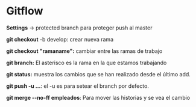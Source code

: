 # Gitflow 
**Settings** -> protected branch para proteger push al master

**git checkout** -b develop: crear nueva rama

**git checkout "ramaname":** cambiar entre las ramas de trabajo

**git branch:** El asterisco es la rama en la que estamos trabajando

**git status:** muestra los cambios que se han realizado desde el último add.

**git push -u ...**: el -u es para setear el branch por defecto.

**git merge --no-ff empleados**: Para mover las historias y se vea el cambio
